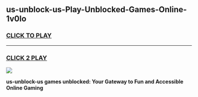 
## us-unblock-us-Play-Unblocked-Games-Online-1v0lo
<h3>
<a href="https://premium76.site?title=us-unblock-us&ref=25A">CLICK TO PLAY</a></h3>
<hr>

<h3>
<a href="https://premium76.site?title=us-unblock-us&ref=25A">CLICK 2 PLAY</a>
  
</h3>

<a href="https://premium76.site?title=us-unblock-us&ref=25A"><img src="https://clearcache.store/games.png"></a>


**us-unblock-us games unblocked: Your Gateway to Fun and Accessible Online Gaming**
